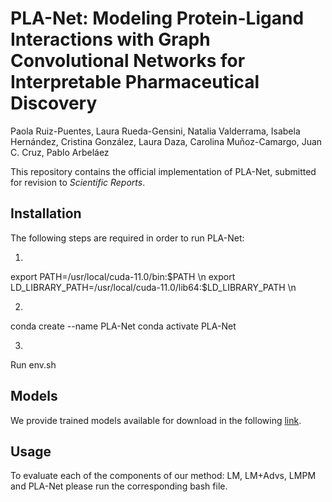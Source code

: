 # PLA-Net: Modeling Protein-Ligand Interactions with Graph Convolutional Networks for Interpretable Pharmaceutical Discovery

Paola Ruiz-Puentes, Laura Rueda-Gensini, Natalia Valderrama, Isabela Hernández, Cristina González, Laura Daza, Carolina Muñoz-Camargo, Juan C. Cruz, Pablo Arbeláez

This repository contains the official implementation of PLA-Net, submitted for revision to *Scientific Reports*. 

## Installation
The following steps are required in order to run PLA-Net:

1.
export PATH=/usr/local/cuda-11.0/bin:$PATH \n
export LD_LIBRARY_PATH=/usr/local/cuda-11.0/lib64:$LD_LIBRARY_PATH \n

2.
conda create --name PLA-Net 
conda activate PLA-Net 

3.
Run env.sh

## Models
We provide trained models available for download in the following [link](http://157.253.243.19/PLA-Net/).

## Usage
To evaluate each of the components of our method: LM, LM+Advs, LMPM and PLA-Net please run the corresponding bash file.
